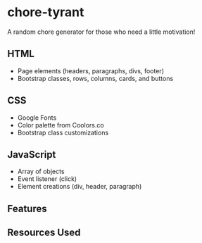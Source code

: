 # chore-tyrant
A random chore generator for those who need a little motivation!

## HTML
- Page elements (headers, paragraphs, divs, footer)
- Bootstrap classes, rows, columns, cards, and buttons
## CSS
- Google Fonts
- Color palette from Coolors.co
- Bootstrap class customizations
## JavaScript
- Array of objects
- Event listener (click)
- Element creations (div, header, paragraph)
## Features
## Resources Used
